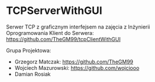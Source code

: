 # TCPServerWithGUI

Serwer TCP z graficznym interfejsem na zajęcia z Inżynierii Oprogramowania
Klient do Serwera: https://github.com/TheGM99/tcpClientWithGUI

Grupa Projektowa:
- Grzegorz Matczak: https://github.com/TheGM99
- Wojciech Mazurowski: https://github.com/wojciooo
- Damian Rosiak
